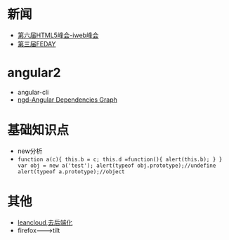 # 新闻
- [第六届HTML5峰会-iweb峰会](http://2017.html5dw.com/)
- [第三届FEDAY](https://fequan.com/2017/)

# angular2
+ angular-cli
+ [ngd-Angular Dependencies Graph](https://github.com/compodoc/ngd)

# 基础知识点
+ new分析
+ ``function a(c){
      this.b = c;
      this.d =function(){
          alert(this.b);
      }
    }
    var obj = new a('test');
    alert(typeof obj.prototype);//undefine
    alert(typeof a.prototype);//object``

# 其他
+ [leancloud,去后端化](http://leancloud.cn)
+ firefox--->tilt
